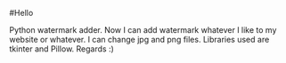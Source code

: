 #Hello

Python watermark adder. Now I can add watermark whatever I like to my website or whatever. I can change jpg and png files. Libraries used are tkinter and Pillow. Regards :) 
